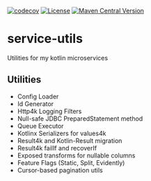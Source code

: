 [comment]: <> ([![codecov]&#40;https://codecov.io/gh/oharaandrew314/service-utils/branch/master/graph/badge.svg&#41;]&#40;https://codecov.io/gh/oharaandrew314/service-utils&#41;)
[![codecov](https://codecov.io/gh/oharaandrew314/service-utils/branch/master/graph/badge.svg?token=46CD6VVRXS)](https://codecov.io/gh/oharaandrew314/service-utils)
[![License](https://img.shields.io/badge/License-Apache_2.0-blue.svg)](https://opensource.org/licenses/Apache-2.0)
[![Maven Central Version](https://img.shields.io/maven-central/v/dev.andrewohara/service-utils)](https://central.sonatype.com/artifact/dev.andrewohara/service-utils)


# service-utils

Utilities for my kotlin microservices

## Utilities

- Config Loader
- Id Generator
- Http4k Logging Filters
- Null-safe JDBC PreparedStatement method
- Queue Executor
- Kotlinx Serializers for values4k
- Result4k and Kotlin-Result migration
- Result4k failIf and recoverIf
- Exposed transforms for nullable columns
- Feature Flags (Static, Split, Evidently)
- Cursor-based pagination utils